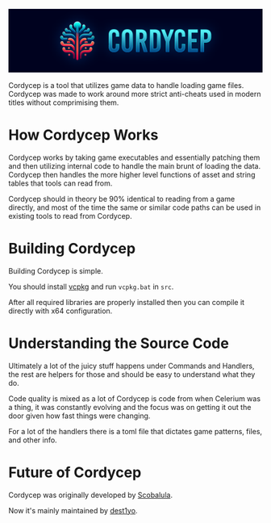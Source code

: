 ![Example](src/Parasyte.CLI/Banner.png)

Cordycep is a tool that utilizes game data to handle loading game files. Cordycep was made to work around more strict anti-cheats used in modern titles without comprimising them.

# How Cordycep Works

Cordycep works by taking game executables and essentially patching them and then utilizing internal code to handle the main brunt of loading the data. Cordycep then handles the more higher level functions of asset and string tables that tools can read from. 

Cordycep should in theory be 90% identical to reading from a game directly, and most of the time the same or similar code paths can be used in existing tools to read from Cordycep.

# Building Cordycep

Building Cordycep is simple.

You should install [vcpkg](https://github.com/microsoft/vcpkg) and run `vcpkg.bat` in `src`.

After all required libraries are properly installed then you can compile it directly with x64 configuration.

# Understanding the Source Code

Ultimately a lot of the juicy stuff happens under Commands and Handlers, the rest are helpers for those and should be easy to understand what they do.

Code quality is mixed as a lot of Cordycep is code from when Celerium was a thing, it was constantly evolving and the focus was on getting it out the door given how fast things were changing.

For a lot of the handlers there is a toml file that dictates game patterns, files, and other info.

# Future of Cordycep

Cordycep was originally developed by [Scobalula](https://github.com/Scobalula).

Now it's mainly maintained by [dest1yo](https://github.com/dest1yo).
